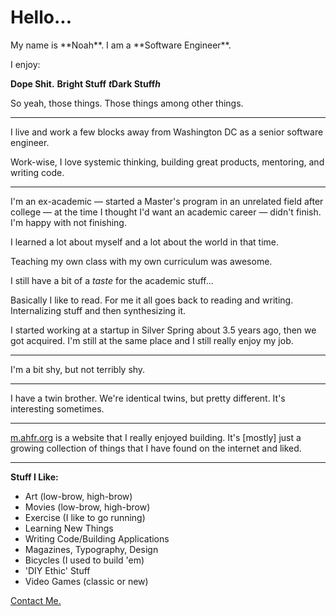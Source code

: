 # Hello...

<p class="u-center">My name is **Noah**. I am a **Software Engineer**.</p>

<p class="u-center">I enjoy:</p>

<strong class="font font--dope effect effect--textreveal">Dope Shit.</strong>
<strong class="font font--frontage effect effect--textpulse--light">Bright Stuff</strong>
<strong class="font font--monstro effect effect--textpulse--dark">
  <i class="font font--monstrihinos font--monstrihinos--t">t</i>Dark Stuff<i class="font font--monstrihinos font--monstrihinos--h">h</i>
</strong>

<p>So yeah, those things. Those things among other things.</p>

-----

I live and work a few blocks away from Washington DC as a senior software engineer.

Work-wise, I love systemic thinking, building great products, mentoring, and writing code.

-----

I'm an ex-academic &mdash; started a Master's program in an unrelated field after college
&mdash; at the time I thought I'd want an academic career &mdash;
didn't finish. I'm happy with not finishing.


I learned a lot about myself and a lot about the world in that time.

Teaching my own class with my own curriculum was awesome.

I still have a bit of a _taste_ for the academic stuff...

Basically I like to read. For me it all goes back to reading and writing.
Internalizing stuff and then synthesizing it.

I started working at a startup in Silver Spring about 3.5 years ago, then we got acquired.
I'm still at the same place and I still really enjoy my job.

-----

I'm a bit shy, but not terribly shy.

-----

I have a twin brother. We're identical twins, but pretty different.
It's interesting sometimes.

-----

[m.ahfr.org](http://m.ahfr.org/) is a website that I really enjoyed building. It's [mostly] just a growing collection of things that I have found on the internet and liked.

-----

<strong class="font font--dope">Stuff I Like:</strong>
* Art (low-brow, high-brow)
* Movies (low-brow, high-brow)
* Exercise (I like to go running)
* Learning New Things
* Writing Code/Building Applications
* Magazines, Typography, Design
* Bicycles (I used to build 'em)
* 'DIY Ethic' Stuff
* Video Games (classic or new)


<p class="mailto">
  <a class="mailto-inner font font--dope" href="mailto:nchase@gmail.com">Contact Me.</a>
</p>

